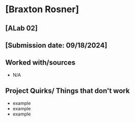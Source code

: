 # [Braxton Rosner]
## [ALab 02]
## [Submission date: 09/18/2024]
## Worked with/sources 
* N/A
## Project Quirks/ Things that don't work
* example
* example
* example
